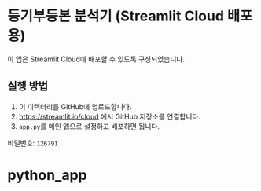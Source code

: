 # 등기부등본 분석기 (Streamlit Cloud 배포용)

이 앱은 Streamlit Cloud에 배포할 수 있도록 구성되었습니다.

## 실행 방법
1. 이 디렉터리를 GitHub에 업로드합니다.
2. https://streamlit.io/cloud 에서 GitHub 저장소를 연결합니다.
3. `app.py`를 메인 앱으로 설정하고 배포하면 됩니다.

비밀번호: `126791`
# python_app
